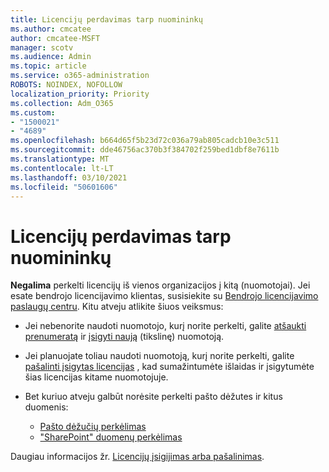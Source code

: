 ```yaml
---
title: Licencijų perdavimas tarp nuomininkų
ms.author: cmcatee
author: cmcatee-MSFT
manager: scotv
ms.audience: Admin
ms.topic: article
ms.service: o365-administration
ROBOTS: NOINDEX, NOFOLLOW
localization_priority: Priority
ms.collection: Adm_O365
ms.custom:
- "1500021"
- "4689"
ms.openlocfilehash: b664d65f5b23d72c036a79ab805cadcb10e3c511
ms.sourcegitcommit: dde46756ac370b3f384702f259bed1dbf8e7611b
ms.translationtype: MT
ms.contentlocale: lt-LT
ms.lasthandoff: 03/10/2021
ms.locfileid: "50601606"
---
```

# <a name="transfer-licenses-between-tenants"></a>Licencijų perdavimas tarp nuomininkų

**Negalima** perkelti licencijų iš vienos organizacijos į kitą (nuomotojai). Jei esate bendrojo licencijavimo klientas, susisiekite su [Bendrojo licencijavimo paslaugų centru](https://support.microsoft.com/help/4471406/how-to-contact-the-microsoft-volume-licensing-service-center). Kitu atveju atlikite šiuos veiksmus:

- Jei nebenorite naudoti nuomotojo, kurį norite perkelti, galite [atšaukti prenumeratą](https://admin.microsoft.com/Adminportal/Home?source=applauncher#/subscriptions) ir [įsigyti naują](https://www.microsoft.com/microsoft-365/business/compare-all-microsoft-365-business-products?rtc=2&activetab=tab:primaryr2) (tikslinę) nuomotoją.
- Jei planuojate toliau naudoti nuomotoją, kurį norite perkelti, galite [pašalinti įsigytas licencijas](https://docs.microsoft.com/microsoft-365/commerce/licenses/buy-licenses#buy-or-remove-licenses-for-your-business-subscription) , kad sumažintumėte išlaidas ir įsigytumėte šias licencijas kitame nuomotojuje.
- Bet kuriuo atveju galbūt norėsite perkelti pašto dėžutes ir kitus duomenis:

    - [Pašto dėžučių perkėlimas](https://docs.microsoft.com/Exchange/mailbox-migration/migrate-mailboxes-across-tenants)
    - ["SharePoint" duomenų perkėlimas](https://aka.ms/modernSpoAdminCenter/CloudContentMigrations)

Daugiau informacijos žr. [Licencijų įsigijimas arba pašalinimas](https://docs.microsoft.com/microsoft-365/commerce/licenses/buy-licenses).